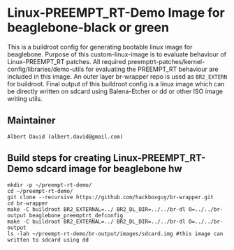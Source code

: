 # Linux-PREEMPT_RT-Demo Image for beaglebone-black or green

This is a buildroot config for generating bootable linux image for beaglebone. Purpose of this custom-linux-image is to evaluate behaviour of Linux-PREEMPT_RT patches. All required preemptrt-patches/kernel-config/libraries/demo-utils for evaluating the PREEMPT_RT behaviour are included in this image. An outer layer br-wrapper repo is used as ```BR2_EXTERN``` for buildroot. Final output of this buildroot config is a linux image which can be directly written on sdcard using Balena-Etcher or dd or other ISO image writing utils.

## Maintainer
	Albert David (albert.david@gmail.com)

## Build steps for creating Linux-PREEMPT_RT-Demo sdcard image for beaglebone hw
    mkdir -p ~/preempt-rt-demo/
    cd ~/preempt-rt-demo/
    git clone --recursive https://github.com/hackboxguy/br-wrapper.git
    cd br-wrapper
    make -C buildroot BR2_EXTERNAL=../ BR2_DL_DIR=../../br-dl O=../../br-output beaglebone_preemptrt_defconfig
    make -C buildroot BR2_EXTERNAL=../ BR2_DL_DIR=../../br-dl O=../../br-output
    ls -lah ~/preempt-rt-demo/br-output/images/sdcard.img #this image can written to sdcard using dd

